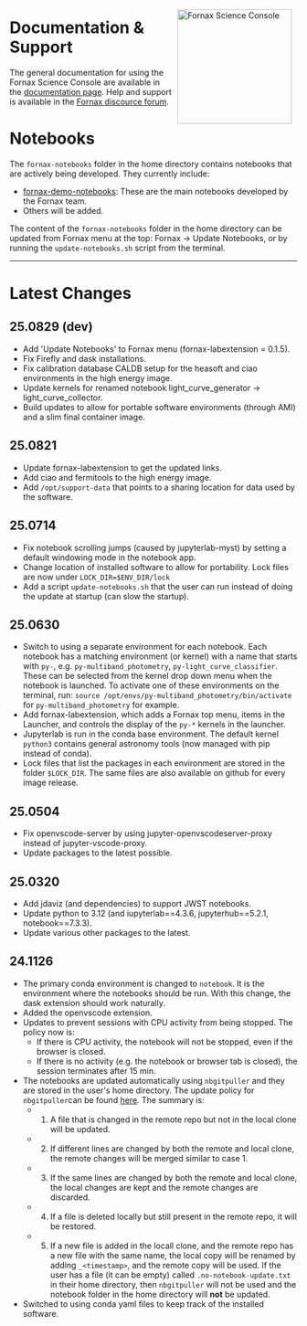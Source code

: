 
<img src="https://nasa-fornax.github.io/fornax-demo-notebooks/_static/fornax_logo.png" alt="Fornax Science Console"
    style="float: right; width: 200px; margin: 10px;" />

# Documentation & Support
The general documentation for using the Fornax Science Console are available in 
the [documentation page](https://nasa-fornax.github.io/fornax-documentation/).
Help and support is available in the [Fornax discource forum](https://discourse.fornax.sciencecloud.nasa.gov).

# Notebooks
The `fornax-notebooks` folder in the home directory contains notebooks that are actively being
developed. They currently include:
- [fornax-demo-notebooks](fornax-demo-notebooks/README.md): These are the main notebooks developed
  by the Fornax team.
- Others will be added.

The content of the `fornax-notebooks` folder in the home directory can be updated from Fornax menu
at the top: Fornax -> Update Notebooks, or by running the `update-notebooks.sh` script from the
terminal.

---
# Latest Changes

## 25.0829 (dev)
- Add 'Update Notebooks' to Fornax menu (fornax-labextension = 0.1.5).
- Fix Firefly and dask installations.
- Fix calibration database CALDB setup for the heasoft and ciao environments in the high energy image.
- Update kernels for renamed notebook light_curve_generator -> light_curve_collector.
- Build updates to allow for portable software environments (through AMI) and a slim final container image.

## 25.0821
- Update fornax-labextension to get the updated links.
- Add ciao and fermitools to the high energy image.
- Add `/opt/support-data` that points to a sharing location for data used by the software.

## 25.0714
- Fix notebook scrolling jumps (caused by jupyterlab-myst) by setting a default windowing mode in the notebook app.
- Change location of installed software to allow for portability. Lock files are now
  under `LOCK_DIR=$ENV_DIR/lock`
- Add a script `update-notebooks.sh` that the user can run instead of doing the update
  at startup (can slow the startup).

## 25.0630
- Switch to using a separate environment for each notebook. Each notebook has a matching
  environment (or kernel) with a name that starts with `py-`, e.g. `py-multiband_photometry`,
  `py-light_curve_classifier`. These can be selected from the kernel drop down menu when the 
  notebook is launched. To activate one of these environments on the terminal, run:
  `source /opt/envs/py-multiband_photometry/bin/activate` for `py-multiband_photometry` for example.
- Add fornax-labextension, which adds a Fornax top menu, items in the Launcher, and controls the
  display of the `py-*` kernels in the launcher.
- Jupyterlab is run in the conda base environment. The default kernel `python3` contains 
  general astronomy tools (now managed with pip instead of conda).
- Lock files that list the packages in each environment are stored in the folder `$LOCK_DIR`.
  The same files are also available on github for every image release.


## 25.0504
- Fix openvscode-server by using jupyter-openvscodeserver-proxy instead of jupyter-vscode-proxy.
- Update packages to the latest possible.

## 25.0320
- Add jdaviz (and dependencies) to support JWST notebooks.
- Update python to 3.12 (and iupyterlab==4.3.6, jupyterhub==5.2.1, notebook==7.3.3).
- Update various other packages to the latest.

## 24.1126
- The primary conda environment is changed to `notebook`. It is the environment
where the notebooks should be run. With this change, the dask extension should
work naturally.
- Added the openvscode extension.
- Updates to prevent sessions with CPU activity from being stopped. The policy now is:
    - If there is CPU activity, the notebook will not be stopped, even if the browser
    is closed.
    - If there is no activity (e.g. the notebook or browser tab is closed),
    the session terminates after 15 min. 
- The notebooks are updated automatically using `nbgitpuller` and they are
stored in the user's home directory. The update policy for `nbgitpuller`can be found
[here](https://nbgitpuller.readthedocs.io/en/latest/topic/automatic-merging.html#topic-automatic-merging).
The summary is:
    - 1. A file that is changed in the remote repo but not in the local clone will be updated.
    - 2. If different lines are changed by both the remote and local clone, the remote
    changes will be merged similar to case 1.
    - 3. If the same lines are changed by both the remote and local clone, the local
    changes are kept and the remote changes are discarded.
    - 4. If a file is deleted locally but still present in the remote repo, it will be restored.
    - 5. If a new file is added in the locall clone, and the remote repo has a new file with
    the same name, the local copy will be renamed by adding `_<timestamp>`, and the remote copy
    will be used.
If the user has a file (it can be empty) called `.no-notebook-update.txt` in their home
directory, then `nbgitpuller` will not be used and the notebook folder in the home
directory will **not** be updated.
- Switched to using conda yaml files to keep track of the installed software.